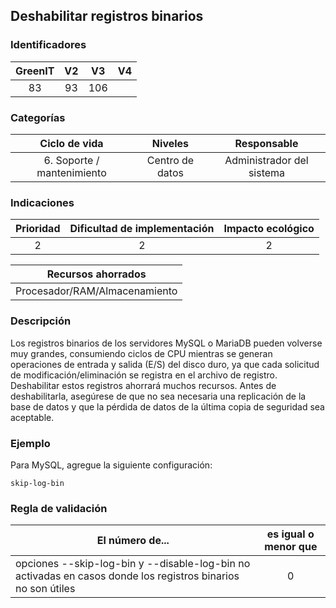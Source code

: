 ## Deshabilitar registros binarios

 ### Identificadores

 | GreenIT | V2  | V3  | V4  |
 | :-----: | :-: | :-: | :-: |
 |    83   | 93  | 106 |     |

 ### Categorías

 |        Ciclo de vida       |     Niveles     |        Responsable        |
 | :------------------------: | :-------------: | :-----------------------: |
 | 6. Soporte / mantenimiento | Centro de datos | Administrador del sistema |

 ### Indicaciones

 | Prioridad | Dificultad de implementación |      Impacto ecológico    |
 | :-------: | :--------------------------: | :-----------------------: |
 |     2     |              2               |             2             |

 |       Recursos ahorrados      |
 | :---------------------------: |
 | Procesador/RAM/Almacenamiento |

 ### Descripción

 Los registros binarios de los servidores MySQL o MariaDB pueden volverse muy grandes, consumiendo ciclos de CPU mientras se generan operaciones de entrada y salida (E/S) del disco duro, ya que cada solicitud de modificación/eliminación se registra en el archivo de registro. Deshabilitar estos registros ahorrará muchos recursos. Antes de deshabilitarla, asegúrese de que no sea necesaria una replicación de la base de datos y que la pérdida de datos de la última copia de seguridad sea aceptable.

 ### Ejemplo

 Para MySQL, agregue la siguiente configuración:

 ```
 skip-log-bin
 ```

 ### Regla de validación

 | El número de...                                                                                              | es igual o menor que |
 | ------------------------------------------------------------------------------------------------------------ | :------------------: |
 | opciones --skip-log-bin y --disable-log-bin no activadas en casos donde los registros binarios no son útiles |           0          |
